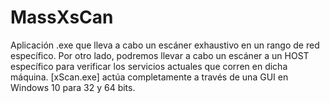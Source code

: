 # MassXsCan
Aplicación .exe que lleva a cabo un escáner exhaustivo en un rango de red específico. Por otro lado, podremos llevar a cabo un escáner a un HOST específico para verificar los servicios actuales que corren en dicha máquina. [xScan.exe] actúa completamente a través de una GUI en Windows 10 para 32 y 64 bits.
